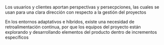 Los usuarios y clientes aportan perspectivas y persecpciones, las cuales se usan para una clara dirección con respecto a la gestión del proyectos

En los entornos adaptativos e híbridos, existe una necesidad de retroalimentación continua, por que los equipos del proyecto están explorando y desarrollando elementos del producto dentro de incrementos específicos